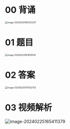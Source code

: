 # 00 背诵

<img src="https://cvp.oss-cn-shanghai.aliyuncs.com/picgo/202402251654809.png" alt="image-20240225165423337" style="zoom:50%;" />

# 01 题目

<img src="https://cvp.oss-cn-shanghai.aliyuncs.com/picgo/202402231636731.png" alt="image-20240223163615530" style="zoom:50%;" />



# 02 答案

<img src="https://cvp.oss-cn-shanghai.aliyuncs.com/picgo/202402251704095.png" alt="image-20240225170432743" style="zoom:50%;" />



# 03 视频解析

![image-20240225165411379](https://cvp.oss-cn-shanghai.aliyuncs.com/picgo/202402251654839.png)
